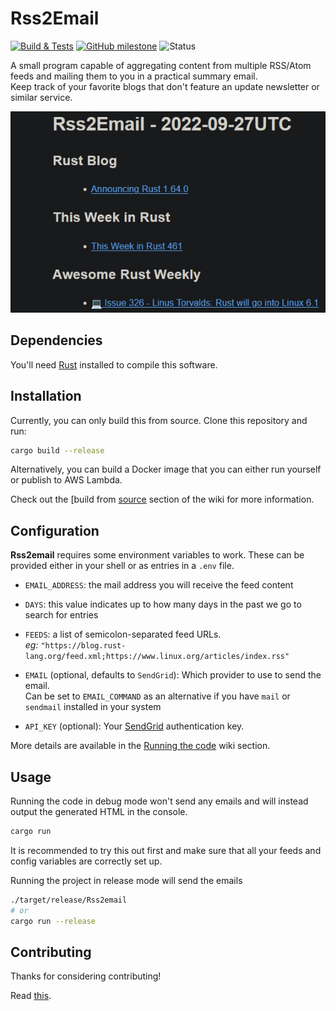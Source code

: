 # Rss2Email

[![Build & Tests](https://github.com/AntoniosBarotsis/Rss2Email/actions/workflows/ci.yml/badge.svg)](https://github.com/AntoniosBarotsis/Rss2Email/actions/workflows/ci.yml)
[![GitHub milestone](https://img.shields.io/github/milestones/progress/AntoniosBarotsis/rss2email/1?color=32ca55&label=Progress%20towards%20v1.0&labelColor=353d46)](https://github.com/users/AntoniosBarotsis/projects/2/views/1?query=is%3Aopen+sort%3Aupdated-desc)
![Status](https://img.shields.io/badge/status-alpha-orange)

A small program capable of aggregating content from multiple RSS/Atom feeds and mailing them to you in a practical summary email.  
Keep track of your favorite blogs that don't feature an update newsletter
or similar service.

<p align="center">
  <img src="assets/res.jpg" alt="Example">
</p>

## Dependencies

You'll need [Rust](https://rust-lang.org/) installed to compile this software.

## Installation

Currently, you can only build this from source.
Clone this repository and run:

```bash
cargo build --release
```

Alternatively, you can build a Docker image that you can either run yourself or publish to AWS Lambda.

Check out the [build from [source](https://github.com/AntoniosBarotsis/Rss2Email/wiki/1.-Home#building-from-source)
section of the wiki for more information.

## Configuration

**Rss2email** requires some environment variables to work. These can be provided either in your shell
or as entries in a `.env` file.

- `EMAIL_ADDRESS`: the mail address you will receive the feed content
- `DAYS`: this value indicates up to how many days in the past we go to search for entries  

- `FEEDS`: a list of semicolon-separated feed URLs.  
  _eg:_ `"https://blog.rust-lang.org/feed.xml;https://www.linux.org/articles/index.rss"`

- `EMAIL` (optional, defaults to `SendGrid`):  Which provider to use to send the email.  
  Can be set to `EMAIL_COMMAND` as an alternative if you have `mail` or `sendmail` installed in your system  

- `API_KEY` (optional): Your [SendGrid](https://sendgrid.com/) authentication key.

More details are available in the [Running the code](https://github.com/AntoniosBarotsis/Rss2Email/wiki/3.-Running-the-Code)
wiki section.

## Usage

Running the code in debug mode won't send any emails and will instead output the generated HTML in the console.

```bash
cargo run
```

It is recommended to try this out first and make sure that all your feeds and config variables are correctly set
up.

Running the project in release mode will send the emails

```bash
./target/release/Rss2email
# or
cargo run --release
```

<!-- ## Known Issues -->

## Contributing

Thanks for considering contributing!

Read [this](./CONTRIBUTING.md).
